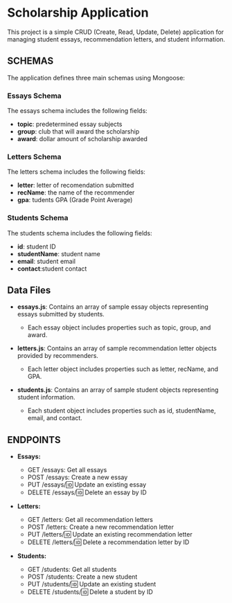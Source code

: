 # Scholarship Application

This project is a simple CRUD (Create, Read, Update, Delete) application for managing student essays, recommendation letters, and student information.

## SCHEMAS

The application defines three main schemas using Mongoose:

### Essays Schema

The essays schema includes the following fields:

- **topic**: predetermined essay subjects
- **group**: club that will award the scholarship
- **award**: dollar amount of scholarship awarded

### Letters Schema

The letters schema includes the following fields:

- **letter**: letter of recomendation submitted
- **recName**: the name of the recommender
- **gpa**: tudents GPA (Grade Point Average)

### Students Schema

The students schema includes the following fields:

- **id**: student ID
- **studentName**: student name
- **email**: student email
- **contact**:student contact

## Data Files

- **essays.js**: Contains an array of sample essay objects representing essays submitted by students.

  - Each essay object includes properties such as topic, group, and award.

- **letters.js**: Contains an array of sample recommendation letter objects provided by recommenders.

  - Each letter object includes properties such as letter, recName, and GPA.

- **students.js**: Contains an array of sample student objects representing student information.
  - Each student object includes properties such as id, studentName, email, and contact.

## ENDPOINTS

- **Essays:**

  - GET /essays: Get all essays
  - POST /essays: Create a new essay
  - PUT /essays/:id: Update an existing essay
  - DELETE /essays/:id: Delete an essay by ID

- **Letters:**

  - GET /letters: Get all recommendation letters
  - POST /letters: Create a new recommendation letter
  - PUT /letters/:id: Update an existing recommendation letter
  - DELETE /letters/:id: Delete a recommendation letter by ID

- **Students:**
  - GET /students: Get all students
  - POST /students: Create a new student
  - PUT /students/:id: Update an existing student
  - DELETE /students/:id: Delete a student by ID
